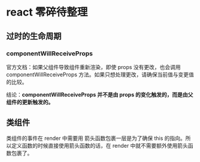 # react 零碎待整理

## 过时的生命周期

### componentWillReceiveProps

官方文档：如果父组件导致组件重新渲染，即使 props 没有更改，也会调用 componentWillReceiveProps 方法。如果只想处理更改，请确保当前值与变更值的比较。

结论：<b>componentWillReceiveProps 并不是由 props 的变化触发的，而是由父组件的更新触发的。</b>

## 类组件

类组件的事件在 render 中需要用 箭头函数包裹一层是为了确保 this 的指向。所以定义函数的时候直接使用箭头函数的话，在 render 中就不需要额外使用箭头函数包裹了。
